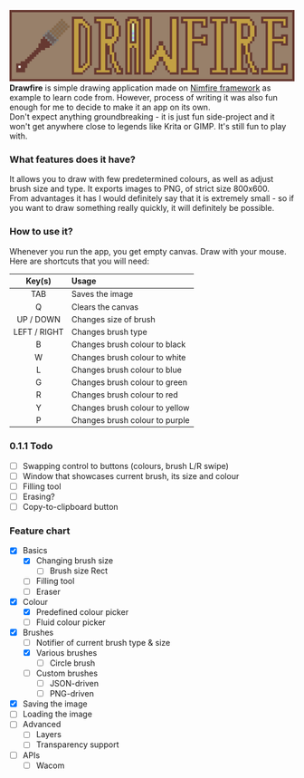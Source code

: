![](banner.png)
**Drawfire** is simple drawing application made on [Nimfire framework](https://github.com/Toma400/Nimfire)
as example to learn code from. However, process of writing it was also fun enough
for me to decide to make it an app on its own.  
Don't expect anything groundbreaking - it is just fun side-project and it won't get
anywhere close to legends like Krita or GIMP. It's still fun to play with.

### What features does it have?
It allows you to draw with few predetermined colours, as well as adjust brush size
and type. It exports images to PNG, of strict size 800x600.  
From advantages it has I would definitely say that it is extremely small - so if you
want to draw something really quickly, it will definitely be possible.

### How to use it?
Whenever you run the app, you get empty canvas. Draw with your mouse.  
Here are shortcuts that you will need:

|    Key(s)    | Usage                          |
|:------------:|:-------------------------------|
|     TAB      | Saves the image                |
|      Q       | Clears the canvas              |
|  UP / DOWN   | Changes size of brush          |
| LEFT / RIGHT | Changes brush type             |
|      B       | Changes brush colour to black  |
|      W       | Changes brush colour to white  |
|      L       | Changes brush colour to blue   |
|      G       | Changes brush colour to green  |
|      R       | Changes brush colour to red    |
|      Y       | Changes brush colour to yellow |
|      P       | Changes brush colour to purple |

### 0.1.1 Todo
- [ ] Swapping control to buttons (colours, brush L/R swipe)
- [ ] Window that showcases current brush, its size and colour
- [ ] Filling tool
- [ ] Erasing?
- [ ] Copy-to-clipboard button

### Feature chart
- [x] Basics
  - [x] Changing brush size
    - [ ] Brush size Rect 
  - [ ] Filling tool
  - [ ] Eraser
- [x] Colour
  - [x] Predefined colour picker 
  - [ ] Fluid colour picker 
- [x] Brushes
  - [ ] Notifier of current brush type & size 
  - [x] Various brushes
    - [ ] Circle brush 
  - [ ] Custom brushes
    - [ ] JSON-driven
    - [ ] PNG-driven <!-- reading matrix and creating specific brush through it? -->
- [X] Saving the image
- [ ] Loading the image <!-- load.png is loaded and checked for boundaries
                             would require Nimfire to make reverse 'toRect' -->
- [ ] Advanced
  - [ ] Layers 
  - [ ] Transparency support
- [ ] APIs
  - [ ] Wacom 